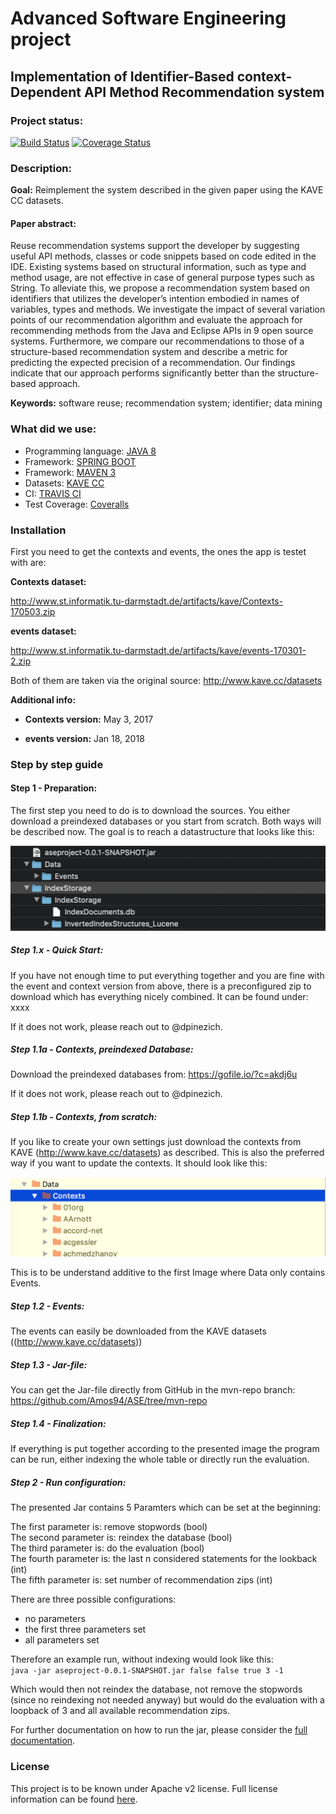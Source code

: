 # Advanced Software Engineering project
## Implementation of Identifier-Based context-Dependent API Method Recommendation system

### Project status:
[![Build Status](https://travis-ci.org/Amos94/ASE.svg?branch=master)](https://travis-ci.org/Amos94/ASE)
[![Coverage Status](https://coveralls.io/repos/github/Amos94/ASE/badge.svg?branch=master)](https://coveralls.io/github/Amos94/ASE?branch=master)

### Description:
**Goal:** Reimplement the system described in the given paper using the KAVE CC datasets.

#### Paper abstract:  
Reuse recommendation systems support the developer by suggesting useful API methods, classes or code snippets based on code edited in the IDE. Existing systems based on structural information, such as type and method usage, are not effective in case of general purpose types such as String. To alleviate this, we propose a recommendation system based on identifiers that utilizes the developer’s intention embodied in names of variables, types and methods. We investigate the impact of several variation points of our recommendation algorithm and evaluate the approach for recommending methods from the Java and Eclipse APIs in 9 open source systems. Furthermore, we compare our recommendations to those of a structure-based recommendation system and describe a metric for predicting the expected precision of a recommendation. Our findings indicate that our approach performs significantly better than the structure-based approach.

**Keywords:** software reuse; recommendation system; identifier; data mining

### What did we use:
* Programming language: [JAVA 8](https://www.java.com/en/)
* Framework: [SPRING BOOT](https://spring.io/projects/spring-boot)
* Framework: [MAVEN 3](https://maven.apache.org/)
* Datasets: [KAVE CC](http://kave.cc/)
* CI: [TRAVIS CI](https://travis-ci.org)
* Test Coverage: [Coveralls](https://coveralls.io)


### Installation 

First you need to get the contexts and events, the ones the app is testet with are:

**Contexts dataset:**

http://www.st.informatik.tu-darmstadt.de/artifacts/kave/Contexts-170503.zip

**events dataset:**

http://www.st.informatik.tu-darmstadt.de/artifacts/kave/events-170301-2.zip

Both of them are taken via the original source: http://www.kave.cc/datasets

**Additional info:**

  * **Contexts version:** May 3, 2017

  * **events version:** Jan 18, 2018

### Step by step guide 

#### Step 1 - Preparation: 

The first step you need to do is to download the sources. You either download a preindexed databases or you start from scratch.
Both ways will be described now. The goal is to reach a datastructure that looks like this:

![Structure](docs/images/structure.png)

##### Step 1.x - Quick Start:

If you have not enough time to put everything together and you are fine with the event and context version from above, there is a preconfigured zip to download which has everything nicely combined.
It can be found under: xxxx

If it does not work, please reach out to @dpinezich.


##### Step 1.1a - Contexts, preindexed Database:

Download the preindexed databases from:  https://gofile.io/?c=akdj6u

If it does not work, please reach out to @dpinezich.

##### Step 1.1b - Contexts, from scratch:

If you like to create your own settings just download the contexts from KAVE (http://www.kave.cc/datasets)
as described. This is also the preferred way if you want to update the contexts. It should look like this:

 ![Structure](docs/images/contexts.png)
 
 This is to be understand additive to the first Image where Data only contains Events.

##### Step 1.2 - Events:

The events can easily be downloaded from the KAVE datasets ((http://www.kave.cc/datasets))


##### Step 1.3 - Jar-file:

You can get the Jar-file directly from GitHub in the mvn-repo branch: https://github.com/Amos94/ASE/tree/mvn-repo


##### Step 1.4 - Finalization:

If everything is put together according to the presented image the program can be run, either indexing the whole table or directly run the evaluation.

##### Step 2 - Run configuration:

The presented Jar contains 5 Paramters which can be set at the beginning:

The first parameter is: remove stopwords (bool)   
The second parameter is: reindex the database (bool)  
The third parameter is: do the evaluation (bool)  
The fourth parameter is: the last n considered statements for the lookback (int)  
The fifth parameter is: set number of recommendation zips (int) 

There are three possible configurations:
* no parameters
* the first three parameters set
* all parameters set

Therefore an example run, without indexing would look like this:  
`java -jar aseproject-0.0.1-SNAPSHOT.jar false false true 3 -1`

Which would then not reindex the database, not remove the stopwords (since no reindexing not needed anyway) but would do the evaluation with a loopback of 3 and all available recommendation zips.  

For further documentation on how to run the jar, please consider the [full documentation](../blob/master/docs/README.md).


### License

This project is to be known under Apache v2 license. Full license information can be found [here](../blob/master/LICENSE).
